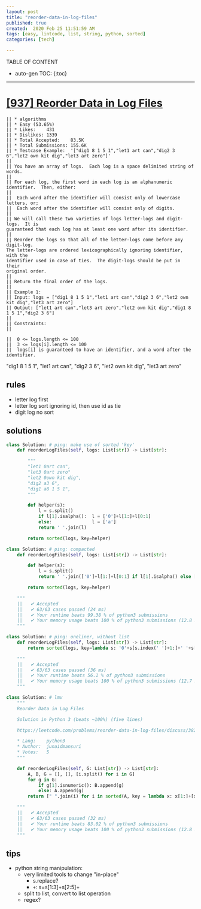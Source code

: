 ```yaml
---
layout: post
title: "reorder-data-in-log-files"
published: true
created:  2020 Feb 25 11:51:59 AM
tags: [easy, lintcode, list, string, python, sorted]
categories: [tech]

---
```


TABLE OF CONTENT

* auto-gen TOC:
{:toc}

- - -

# [[937] Reorder Data in Log Files](https://leetcode.com/problems/reorder-data-in-log-files/description/)

    || * algorithms
    || * Easy (53.65%)
    || * Likes:    431
    || * Dislikes: 1339
    || * Total Accepted:    83.5K
    || * Total Submissions: 155.6K
    || * Testcase Example:  '["dig1 8 1 5 1","let1 art can","dig2 3 6","let2 own kit dig","let3 art zero"]'
    || 
    || You have an array of logs.  Each log is a space delimited string of words.
    || 
    || For each log, the first word in each log is an alphanumeric identifier.  Then, either:
    || 
    || 	Each word after the identifier will consist only of lowercase letters, or;
    || 	Each word after the identifier will consist only of digits.
    || 
    || We will call these two varieties of logs letter-logs and digit-logs.  It is
    guaranteed that each log has at least one word after its identifier.
    || 
    || Reorder the logs so that all of the letter-logs come before any digit-log. 
    The letter-logs are ordered lexicographically ignoring identifier, with the
    identifier used in case of ties.  The digit-logs should be put in their
    original order.
    || 
    || Return the final order of the logs.
    || 
    || Example 1:
    || Input: logs = ["dig1 8 1 5 1","let1 art can","dig2 3 6","let2 own kit dig","let3 art zero"]
    || Output: ["let1 art can","let3 art zero","let2 own kit dig","dig1 8 1 5 1","dig2 3 6"]
    || 
    || Constraints:
    || 

    || 	0 <= logs.length <= 100
    || 	3 <= logs[i].length <= 100
    || 	logs[i] is guaranteed to have an identifier, and a word after the identifier.

"dig1 8 1 5 1",
"let1 art can",
"dig2 3 6",
"let2 own kit dig",
"let3 art zero"

## rules

* letter log first
* letter log sort ignoring id, then use id as tie
* digit log no sort

## solutions


```python
class Solution: # ping: make use of sorted 'key'
    def reorderLogFiles(self, logs: List[str]) -> List[str]:

        """
        "let1 0art can",
        "let3 0art zero"
        "let2 0own kit dig",
        "dig2 a3 6",
        "dig1 a8 1 5 1",
        """

        def helper(s):
            l = s.split()
            if l[1].isalpha():  l = ['0']+l[1:]+l[0:1]
            else:               l = ['a']
            return ' '.join(l)

        return sorted(logs, key=helper)

class Solution: # ping: compacted
    def reorderLogFiles(self, logs: List[str]) -> List[str]:

        def helper(s):
            l = s.split()
            return ' '.join(['0']+l[1:]+l[0:1] if l[1].isalpha() else ['a'])

        return sorted(logs, key=helper)

    """
    ||   ✔ Accepted
    ||   ✔ 63/63 cases passed (24 ms)
    ||   ✔ Your runtime beats 99.38 % of python3 submissions
    ||   ✔ Your memory usage beats 100 % of python3 submissions (12.8 MB)
    """

class Solution: # ping: oneliner, without list
    def reorderLogFiles(self, logs: List[str]) -> List[str]:
        return sorted(logs, key=lambda s: '0'+s[s.index(' ')+1:]+' '+s[0:s.index(' ')] if s[s.index(' ')+1].isalpha() else 'a')

    """
    ||   ✔ Accepted
    ||   ✔ 63/63 cases passed (36 ms)
    ||   ✔ Your runtime beats 56.1 % of python3 submissions
    ||   ✔ Your memory usage beats 100 % of python3 submissions (12.7 MB)
    """

class Solution: # lmv
    """
    Reorder Data in Log Files

    Solution in Python 3 (beats ~100%) (five lines)

    https://leetcode.com/problems/reorder-data-in-log-files/discuss/382667

    * Lang:    python3
    * Author:  junaidmansuri
    * Votes:   5
    """

    def reorderLogFiles(self, G: List[str]) -> List[str]:
        A, B, G = [], [], [i.split() for i in G]
        for g in G:
            if g[1].isnumeric(): B.append(g)
            else: A.append(g)
        return [" ".join(i) for i in sorted(A, key = lambda x: x[1:]+[x[0]]) + B]

    """
    ||   ✔ Accepted
    ||   ✔ 63/63 cases passed (32 ms)
    ||   ✔ Your runtime beats 83.02 % of python3 submissions
    ||   ✔ Your memory usage beats 100 % of python3 submissions (12.8 MB)
    """
```


## tips

* python string manipulation:
  - very limited tools to change "in-place"
      * s.replace?
      * `+`: s=s[1:3]+s[2:5]+
  - split to list, convert to list operation
  - regex?

